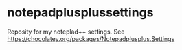 # notepadplusplussettings
Reposity for my noteplad++ settings. See https://chocolatey.org/packages/Notepadplusplus.Settings
